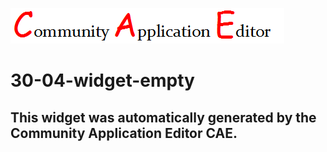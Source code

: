 ![CAE](https://github.com/PhilCAEOrg/application-30-04-app-empty/blob/gh-pages/frontendComponent-30-04-widget-empty/img/logo.png)  

30-04-widget-empty
===================


This widget was automatically generated by the Community Application Editor CAE.  
---------------
